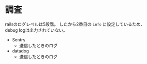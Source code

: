 # 調査
railsのログレベルは5段階。
したから2番目の `info` に設定しているため、debug logは出力されていない。

- Sentry
	- 送信したときのログ
- datadog
	- 送信したときのログ
